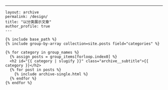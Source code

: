 ---
 	layout: archive
 	permalink: /design/
 	title: "以分类展示文章"
 	author_profile: true
 	---
 	
 	{% include base_path %}
 	{% include group-by-array collection=site.posts field="categories" %}
 	
 	{% for category in group_names %}
 	  {% assign posts = group_items[forloop.index0] %}
 	  <h2 id="{{ category | slugify }}" class="archive__subtitle">{{ category }}</h2>
 	  {% for post in posts %}
 	    {% include archive-single.html %}
 	  {% endfor %}
 	{% endfor %}